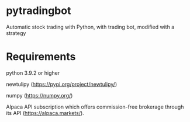 # pytradingbot
Automatic stock trading with Python, with trading bot, modified with a strategy

# Requirements
python 3.9.2 or higher

newtulipy (https://pypi.org/project/newtulipy/)

numpy (https://numpy.org/)

Alpaca API subscription which offers commission-free brokerage through its API (https://alpaca.markets/).  


